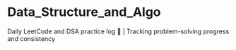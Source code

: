 # Data_Structure_and_Algo
Daily LeetCode and DSA practice log 📘 | Tracking problem-solving progress and consistency
